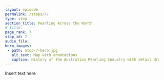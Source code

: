 ```yaml
---
layout: episode
permalink: /stops/7/
type: stop
section_title: Pearling Across the North
# title: 
page_rank: 7
stop_id: 7
audio_file: 
hero_images:
 - path: Stop-7-hero.jpg
   alt_text: Map with annotations
   caption: History of the Australian Pearling Industry with detail drawn by E deB Norman c. 1950. J.E. deB. Norman & G.V. Norman, A pearling master’s journey, in the wake of the schooner Mist (2007)
---
```


Insert text here